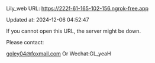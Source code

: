 Lily_web URL: https://222f-61-165-102-156.ngrok-free.app

Updated at: 2024-12-06 04:52:47

If you cannot open this URL, the server might be down.

Please contact: 

goley04@foxmail.com Or Wechat:GL_yeaH